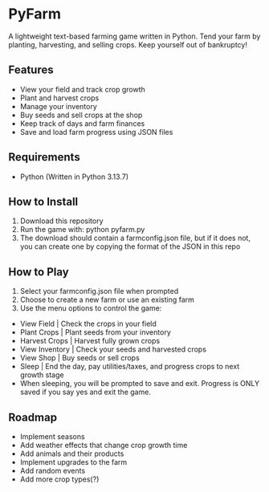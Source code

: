 # PyFarm
A lightweight text-based farming game written in Python.
Tend your farm by planting, harvesting, and selling crops. Keep yourself out of bankruptcy!

## Features
* View your field and track crop growth
* Plant and harvest crops
* Manage your inventory
* Buy seeds and sell crops at the shop
* Keep track of days and farm finances
* Save and load farm progress using JSON files

## Requirements
* Python (Written in Python 3.13.7)

## How to Install
1. Download this repository
2. Run the game with: python pyfarm.py
3. The download should contain a farmconfig.json file, but if it does not, you can create one by copying the format of the JSON in this repo

## How to Play
1. Select your farmconfig.json file when prompted
2. Choose to create a new farm or use an existing farm
3. Use the menu options to control the game:
  * View Field | Check the crops in your field
  * Plant Crops | Plant seeds from your inventory
  * Harvest Crops | Harvest fully grown crops
  * View Inventory | Check your seeds and harvested crops
  * View Shop | Buy seeds or sell crops
  * Sleep | End the day, pay utilities/taxes, and progress crops to next growth stage
  * When sleeping, you will be prompted to save and exit. Progress is ONLY saved if you say yes and exit the game.

## Roadmap
* Implement seasons
* Add weather effects that change crop growth time
* Add animals and their products
* Implement upgrades to the farm
* Add random events
* Add more crop types(?)

